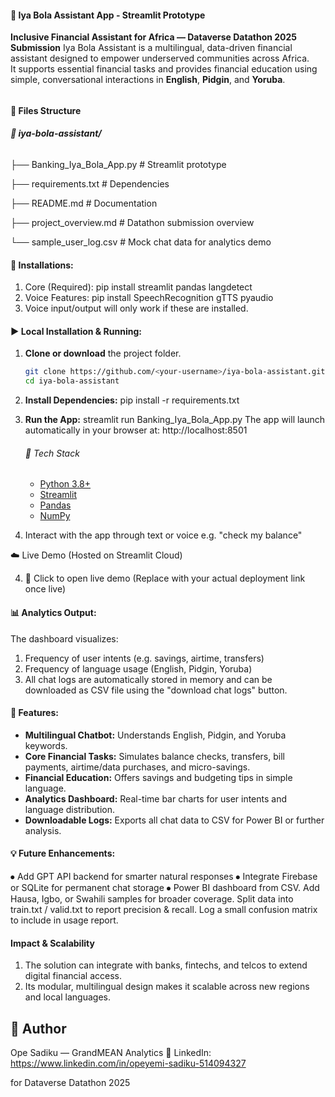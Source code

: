#### 💬 Iya Bola Assistant App - Streamlit Prototype

**Inclusive Financial Assistant for Africa — Dataverse Datathon 2025 Submission**
Iya Bola Assistant is a multilingual, data-driven financial assistant designed to empower underserved communities across Africa.  
It supports essential financial tasks and provides financial education using simple, conversational interactions in **English**, **Pidgin**, and **Yoruba**.

###### 

#### 🧩 Files Structure

###### **📁 iya-bola-assistant/**

├── Banking\_Iya\_Bola\_App.py     # Streamlit prototype

├── requirements.txt            # Dependencies

├── README.md                   # Documentation

├── project\_overview.md         # Datathon submission overview

└── sample\_user\_log.csv         # Mock chat data for analytics demo



#### 🧩 Installations:

1. Core (Required): pip install streamlit pandas langdetect
2. Voice Features: pip install SpeechRecognition gTTS pyaudio
3. Voice input/output will only work if these are installed.



#### ▶️ Local Installation \& Running:

1. **Clone or download** the project folder.
   ```bash
   git clone https://github.com/<your-username>/iya-bola-assistant.git
   cd iya-bola-assistant
2. **Install Dependencies:**
pip install -r requirements.txt
3. **Run the App:**
   streamlit run Banking\_Iya\_Bola\_App.py
   The app will launch automatically in your browser at: http://localhost:8501

   ###### 🧠 Tech Stack

   * [Python 3.8+](https://www.python.org/downloads/)
   * [Streamlit](https://streamlit.io/)
   * [Pandas](https://pandas.pydata.org/)
   * [NumPy](https://numpy.org/)

4. Interact with the app through text or voice
   e.g. "check my balance"


☁️ Live Demo (Hosted on Streamlit Cloud)

4. 🔗 Click to open live demo
   (Replace with your actual deployment link once live)



#### 📊 Analytics Output:

   The dashboard visualizes:

1. Frequency of user intents (e.g. savings, airtime, transfers)
2. Frequency of language usage (English, Pidgin, Yoruba)
3. All chat logs are automatically stored in memory and can be downloaded as CSV file using the "download chat logs" button.



#### 🚀 Features:

* **Multilingual Chatbot:** Understands English, Pidgin, and Yoruba keywords.
* **Core Financial Tasks:** Simulates balance checks, transfers, bill payments, airtime/data purchases, and micro-savings.
* **Financial Education:** Offers savings and budgeting tips in simple language.
* **Analytics Dashboard:** Real-time bar charts for user intents and language distribution.
* **Downloadable Logs:** Exports all chat data to CSV for Power BI or further analysis.



#### 💡 Future Enhancements:

⦁	Add GPT API backend for smarter natural responses
⦁	Integrate Firebase or SQLite for permanent chat storage
⦁	Power BI dashboard from CSV.
Add Hausa, Igbo, or Swahili samples for broader coverage.
Split data into train.txt / valid.txt to report precision \& recall.
Log a small confusion matrix to include in usage report.



#### Impact \& Scalability

1. The solution can integrate with banks, fintechs, and telcos to extend digital financial access.
2. Its modular, multilingual design makes it scalable across new regions and local languages.



## 👤 Author

Ope Sadiku — GrandMEAN Analytics
🔗 LinkedIn: https://www.linkedin.com/in/opeyemi-sadiku-514094327

for Dataverse Datathon 2025

   

